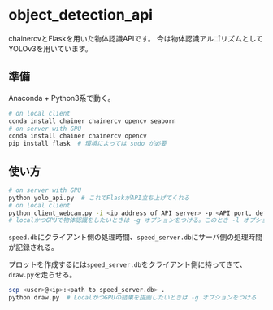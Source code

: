 # object_detection_api

chainercvとFlaskを用いた物体認識APIです。
今は物体認識アルゴリズムとしてYOLOv3を用いています。

## 準備

Anaconda + Python3系で動く。

```bash
# on local client
conda install chainer chainercv opencv seaborn
# on server with GPU
conda install chainer chainercv opencv
pip install flask  # 環境によっては sudo が必要
```

## 使い方

```bash
# on server with GPU
python yolo_api.py  # これでFlaskがAPI立ち上げてくれる
# on local client
python client_webcam.py -i <ip address of API server> -p <API port, default 3001>  # localで物体認識もしたいときは -l オプションを足す
# localかつGPUで物体認識をしたいときは -g オプションをつける。このとき -l オプションは外すこと。
```

`speed.db`にクライアント側の処理時間、`speed_server.db`にサーバ側の処理時間が記録される。

プロットを作成するには`speed_server.db`をクライアント側に持ってきて、`draw.py`を走らせる。

```bash
scp <user>@<ip>:<path to speed_server.db> .
python draw.py  # LocalかつGPUの結果を描画したいときは -g オプションをつける
```
